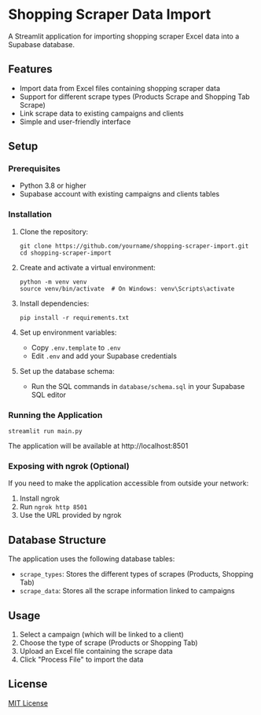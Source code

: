# Shopping Scraper Data Import

A Streamlit application for importing shopping scraper Excel data into a Supabase database.

## Features

- Import data from Excel files containing shopping scraper data
- Support for different scrape types (Products Scrape and Shopping Tab Scrape)
- Link scrape data to existing campaigns and clients
- Simple and user-friendly interface

## Setup

### Prerequisites

- Python 3.8 or higher
- Supabase account with existing campaigns and clients tables

### Installation

1. Clone the repository:
   ```
   git clone https://github.com/yourname/shopping-scraper-import.git
   cd shopping-scraper-import
   ```

2. Create and activate a virtual environment:
   ```
   python -m venv venv
   source venv/bin/activate  # On Windows: venv\Scripts\activate
   ```

3. Install dependencies:
   ```
   pip install -r requirements.txt
   ```

4. Set up environment variables:
   - Copy `.env.template` to `.env`
   - Edit `.env` and add your Supabase credentials

5. Set up the database schema:
   - Run the SQL commands in `database/schema.sql` in your Supabase SQL editor

### Running the Application

```
streamlit run main.py
```

The application will be available at http://localhost:8501

### Exposing with ngrok (Optional)

If you need to make the application accessible from outside your network:

1. Install ngrok
2. Run `ngrok http 8501`
3. Use the URL provided by ngrok

## Database Structure

The application uses the following database tables:

- `scrape_types`: Stores the different types of scrapes (Products, Shopping Tab)
- `scrape_data`: Stores all the scrape information linked to campaigns

## Usage

1. Select a campaign (which will be linked to a client)
2. Choose the type of scrape (Products or Shopping Tab)
3. Upload an Excel file containing the scrape data
4. Click "Process File" to import the data

## License

[MIT License](LICENSE)